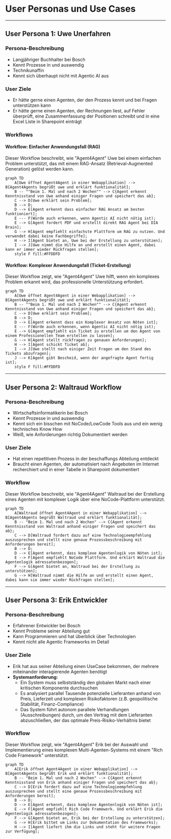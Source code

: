 # User Personas und Use Cases

---

## User Persona 1: Uwe Unerfahren

### Persona-Beschreibung

- Langjähriger Buchhalter bei Bosch
- Kennt Prozesse in und auswendig
- Technikunaffin
- Kennt sich überhaupt nicht mit Agentic AI aus

### User Ziele

- Er hätte gerne einen Agenten, der den Prozess kennt und bei Fragen unterstützen kann
- Er hätte gerne einen Agenten, der Rechnungen liest, auf Fehler überprüft, eine Zusammenfassung der Positionen schreibt und in eine Excel Liste in Sharepoint einträgt

### Workflows

#### Workflow: Einfacher Anwendungsfall (RAG)

Dieser Workflow beschreibt, wie "Agent4Agent" Uwe bei einem einfachen Problem unterstützt, das mit einem RAG-Ansatz (Retrieval-Augmented Generation) gelöst werden kann.

```mermaid
graph TD
    A[Uwe öffnet Agent4Agent in einer Webapplikation] --> B[Agent4Agents begrüßt uwe und erklärt funktionalität];
    B -- ""Beim 1. Mal und nach 2 Wochen"" --> C{Agent erkennt Kenntnisstand von Uwe anhand einiger Fragen und speichert das ab};
    C --> D[Uwe erklärt sein Problem];
    B --> D;
    D --> E[Agent erkennt dass einfacher RAG Ansatz am besten funktioniert];
    E --- F(Würde auch erkennen, wenn Agentic AI nicht nötig ist);
    E --> G[Agent fordert PDF und erstellt direkt RAG Agent bei DIA Brain];
    G --> H[Agent empfiehlt einfachste Plattform um RAG zu nutzen. Und verwendet dabei keine Fachbegriffe];
    H --> I[Agent bietet an, Uwe bei der Erstellung zu unterstützen];
    I --> J[Uwe nimmt die Hilfe an und erstellt einen Agent, dabei kann er immer wieder Rückfragen stellen];
    style F fill:#FFDDFD
```

#### Workflow: Komplexer Anwendungsfall (Ticket-Erstellung)

Dieser Workflow zeigt, wie "Agent4Agent" Uwe hilft, wenn ein komplexes Problem erkannt wird, das professionelle Unterstützung erfordert.

```mermaid
graph TD
    A[Uwe öffnet Agent4Agent in einer Webapplikation] --> B[Agent4Agents begrüßt uwe und erklärt funktionalität];
    B -- ""Beim 1. Mal und nach 2 Wochen"" --> C{Agent erkennt Kenntnisstand von Uwe anhand einiger Fragen und speichert das ab};
    C --> D[Uwe erklärt sein Problem];
    B --> D;
    D --> E[Agent erkennt dass ein Komplexer Ansatz von Nöten ist];
    E --- F(Würde auch erkennen, wenn Agentic AI nicht nötig ist);
    E --> G[Agent empfiehlt ein Ticket zu erstellen um den Agent von einem Professionellen Team erstellen zu lassen];
    G --> H[Agent stellt rückfragen zu genauen Anforderungen];
    H --> I[Agent schickt Ticket ab];
    I --> J[Uwe stellt nach einiger Zeit Fragen um den Stand des Tickets abzufragen];
    J --> K[Agent gibt Bescheid, wenn der angefragte Agent fertig ist];
    style F fill:#FFDDFD
```

---

## User Persona 2: Waltraud Workflow

### Persona-Beschreibung

- Wirtschaftsinformatikerin bei Bosch
- Kennt Prozesse in und auswendig
- Kennt sich ein bisschen mit NoCode/LowCode Tools aus und ein wenig technisches Know How
- Weiß, wie Anforderungen richtig Dokumentiert werden

### User Ziele

- Hat einen repetitiven Prozess in der beschaffungs Abteilung entdeckt
- Braucht einen Agenten, der automatisiert nach Angeboten im Internet recherchiert und in einer Tabelle in Sharepoint dokumentiert

### Workflow

Dieser Workflow beschreibt, wie "Agent4Agent" Waltraud bei der Erstellung eines Agenten mit komplexer Logik über eine NoCode-Plattform unterstützt.

```mermaid
graph TD
    A[Waltraud öffnet Agent4Agent in einer Webapplikation] --> B[Agent4Agents begrüßt Waltraud und erklärt funktionalität];
    B -- "Beim 1. Mal und nach 2 Wochen" --> C{Agent erkennt Kenntnisstand von Waltraud anhand einiger Fragen und speichert das ab};
    C --> D[Waltraud fordert dazu auf eine Technologieempfehlung auszusprechen und stellt eine genaue Prozessbeschreibung mit Anforderungen bereit];
    B --> D;
    D --> E[Agent erkennt, dass komplexe Agentenlogik von Nöten ist];
    E --> F[Agent empfiehlt NoCode Plattform. Und erklärt Waltraud die Agentenlogik adressatenbezogen];
    F --> G[Agent bietet an, Waltraud bei der Erstellung zu unterstützen];
    G --> H[Waltraud nimmt die Hilfe an und erstellt einen Agent, dabei kann sie immer wieder Rückfragen stellen];
```

---

## User Persona 3: Erik Entwickler

### Persona-Beschreibung

- Erfahrener Entwickler bei Bosch
- Kennt Probleme seiner Abteilung gut
- Kann Programmieren und hat überblick über Technologien
- Kennt nicht alle Agentic Frameworks im Detail

### User Ziele

- Erik hat aus seiner Abteilung einen UseCase bekommen, der mehrere miteinander interagierende Agenten benötigt
- **Systemanforderung:**
  - Ein System muss selbstständig den globalen Markt nach einer kritischen Komponente durchsuchen
  - Es analysiert parallel Tausende potenzielle Lieferanten anhand von Preis, Lieferzeit und komplexen Risikofaktoren (z.B. geopolitische Stabilität, Finanz-Compliance)
  - Das System führt autonom parallele Verhandlungen (Ausschreibungen) durch, um den Vertrag mit dem Lieferanten abzuschließen, der das optimale Preis-Risiko-Verhältnis bietet

### Workflow

Dieser Workflow zeigt, wie "Agent4Agent" Erik bei der Auswahl und Implementierung eines komplexen Multi-Agenten-Systems mit einem "Rich Code Framework" unterstützt.

```mermaid
graph TD
    A[Erik öffnet Agent4Agent in einer Webapplikation] --> B[Agent4Agents begrüßt Erik und erklärt funktionalität];
    B -- "Beim 1. Mal und nach 2 Wochen" --> C{Agent erkennt Kenntnisstand von Erik anhand einiger Fragen und speichert das ab};
    C --> D[Erik fordert dazu auf eine Technologieempfehlung auszusprechen und stellt eine genaue Prozessbeschreibung mit Anforderungen bereit];
    B --> D;
    D --> E[Agent erkennt, dass komplexe Agentenlogik von Nöten ist];
    E --> F[Agent empfiehlt Rich Code Framework. Und erklärt Erik die Agentenlogik adressatenbezogen];
    F --> G[Agent bietet an, Erik bei der Erstellung zu unterstützen];
    G --> H[Erik bittet um Links zur Dokumentation des Frameworks];
    H --> I[Agent liefert ihm die Links und steht für weitere Fragen zur Verfügung];
```
